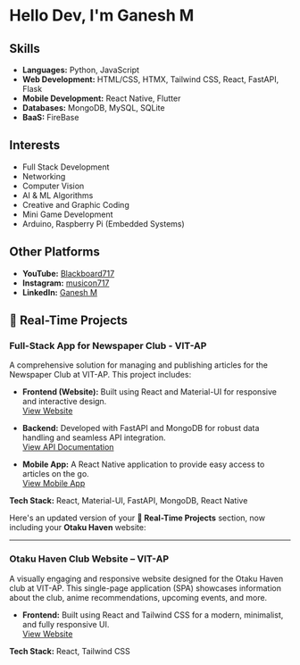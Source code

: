 # Hello Dev, I'm Ganesh M

## Skills
- **Languages:** Python, JavaScript
- **Web Development:** HTML/CSS, HTMX, Tailwind CSS, React, FastAPI, Flask
- **Mobile Development:** React Native, Flutter
- **Databases:** MongoDB, MySQL, SQLite
- **BaaS:** FireBase

## Interests
- Full Stack Development
- Networking
- Computer Vision
- AI & ML Algorithms
- Creative and Graphic Coding
- Mini Game Development
- Arduino, Raspberry Pi (Embedded Systems)

## Other Platforms
- **YouTube:** [Blackboard717](https://youtube.com/@blackboard717)
- **Instagram:** [musicon717](https://instagram.com/musicon717)
- **LinkedIn:** [Ganesh M](https://www.linkedin.com/in/ganesh-murugan-72338532a)

## 🌟 Real-Time Projects
### Full-Stack App for Newspaper Club - VIT-AP
A comprehensive solution for managing and publishing articles for the Newspaper Club at VIT-AP. This project includes:

- **Frontend (Website):** Built using React and Material-UI for responsive and interactive design.  
  [View Website](https://vitapnewspaperclub.netlify.app/home)

- **Backend:** Developed with FastAPI and MongoDB for robust data handling and seamless API integration.  
  [View API Documentation](https://vitapnewspaperclubbackendapi.onrender.com/)

- **Mobile App:** A React Native application to provide easy access to articles on the go.  
  [View Mobile App](https://drive.google.com/file/d/1MvKobX1w1afyw6MAS_v-GZscszP2DY4f/view?usp=sharing)

**Tech Stack:** React, Material-UI, FastAPI, MongoDB, React Native

Here's an updated version of your **🌟 Real-Time Projects** section, now including your **Otaku Haven** website:

---

### Otaku Haven Club Website – VIT-AP  
A visually engaging and responsive website designed for the Otaku Haven club at VIT-AP. This single-page application (SPA) showcases information about the club, anime recommendations, upcoming events, and more.

- **Frontend:** Built using React and Tailwind CSS for a modern, minimalist, and fully responsive UI.  
  [View Website](https://otakuhavenclub.netlify.app/)

**Tech Stack:** React, Tailwind CSS

